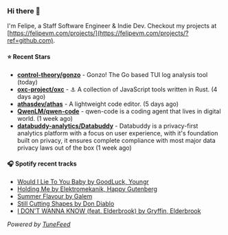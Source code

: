 ### Hi there 👋

I'm Felipe, a Staff Software Engineer & Indie Dev. Checkout my projects at [https://felipevm.com/projects/](https://felipevm.com/projects/?ref=github.com).

#### ⭐ Recent Stars
- **[control-theory/gonzo](https://github.com/control-theory/gonzo)** - Gonzo! The Go based TUI log analysis tool (today)
- **[oxc-project/oxc](https://github.com/oxc-project/oxc)** - ⚓ A collection of JavaScript tools written in Rust. (4 days ago)
- **[athasdev/athas](https://github.com/athasdev/athas)** - A lightweight code editor. (5 days ago)
- **[QwenLM/qwen-code](https://github.com/QwenLM/qwen-code)** - qwen-code is a coding agent that lives in digital world. (1 week ago)
- **[databuddy-analytics/Databuddy](https://github.com/databuddy-analytics/Databuddy)** - Databuddy is a privacy-first analytics platform with a focus on user experience, with it&#39;s foundation built on privacy, it ensures complete compliance with most major data privacy laws out of the box (1 week ago)

#### 🎧 Spotify recent tracks
- [Would I Lie To You Baby by GoodLuck, Youngr](https://open.spotify.com/track/6dQOOcjyD5VFfhsE12q6g6)
- [Holding Me by Elektromekanik, Happy Gutenberg](https://open.spotify.com/track/4C6YUCzsCt6pwzq08NJD8B)
- [Summer Flavour by Galem](https://open.spotify.com/track/7yDPyATeAssa2ouHBTe6dT)
- [Still Cutting Shapes by Don Diablo](https://open.spotify.com/track/5dFbW0PcNAm69j8Rnooc2I)
- [I DON&#39;T WANNA KNOW (feat. Elderbrook) by Gryffin, Elderbrook](https://open.spotify.com/track/54yTwo9sq8570IUJju1gft)

_Powered by [TuneFeed](https://tunefeed.app?ref=github.com)_
